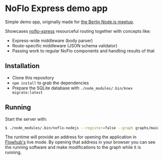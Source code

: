 NoFlo Express demo app
======================

Simple demo app, originally made for [the Berlin Node.js meetup](https://www.meetup.com/Node-js-Meetup-Berlin/events/238051786/).

Showcases [noflo-xpress](https://github.com/noflo/noflo-xpress) resourceful routing together with concepts like:

* Express-wide middleware (body parser)
* Route-specific middleware (JSON schema validator)
* Passing work to regular NoFlo components and handling results of that

## Installation

* Clone this repository
* `npm install` to grab the dependencies
* Prepare the SQLite database with `./node_modules/.bin/knex migrate:latest`

## Running

Start the server with:

```bash
$ ./node_modules/.bin/noflo-nodejs --register=false --graph graphs/main.json --secret=<some secret>
```

The runtime will provide an address for opening the application in [Flowhub's](https://flowhub.io/) live mode. By opening that address in your browser you can see the running software and make modifications to the graph while it is running.
